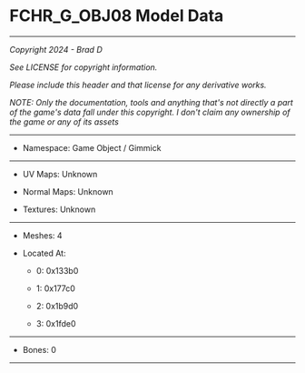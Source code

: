 # FCHR_G_OBJ08 Model Data

---

*Copyright 2024 - Brad D*

*See LICENSE for copyright information.*

*Please include this header and that license for any derivative works.*

*NOTE: Only the documentation, tools and anything that's not directly a part of the game's data fall under this copyright. I don't claim any ownership of the game or any of its assets*

---

* Namespace: Game Object / Gimmick

---

* UV Maps: Unknown

* Normal Maps: Unknown

* Textures: Unknown

---

* Meshes: 4

* Located At:

  * 0: 0x133b0

  * 1: 0x177c0

  * 2: 0x1b9d0

  * 3: 0x1fde0

---

* Bones: 0

---

